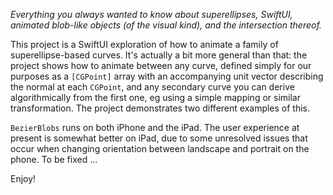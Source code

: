 *Everything you always wanted to know about superellipses, SwiftUI, animated blob-like objects (of the visual kind), and the intersection thereof.*

This project is a SwiftUI exploration of how to animate a family of superellipse-based curves. It's actually a bit more general than that: the project shows how to animate between any curve, defined simply for our purposes as a `[CGPoint]` array with an accompanying unit vector describing the normal at each `CGPoint`, and any secondary curve you can derive algorithmically from the first one, eg using a simple mapping or similar transformation. The project demonstrates two different examples of this.

`BezierBlobs` runs on both iPhone and the iPad. The user experience at present is somewhat better on iPad, due to some unresolved issues that occur when changing orientation between landscape and portrait on the phone. To be fixed ...

Enjoy!
